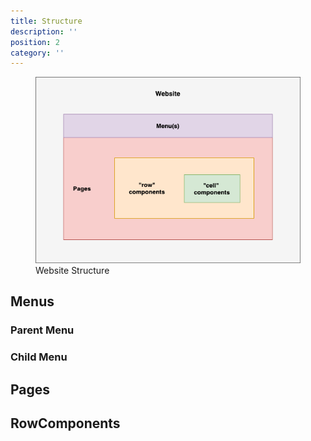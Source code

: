 ```yaml
---
title: Structure
description: ''
position: 2
category: ''
---
```

<figure class="text-center">
      <img src="images/components.png" alt="Website Structure">
      <figcaption>Website Structure</figcaption>
</figure>

## Menus

### Parent Menu

### Child Menu

## Pages

## RowComponents